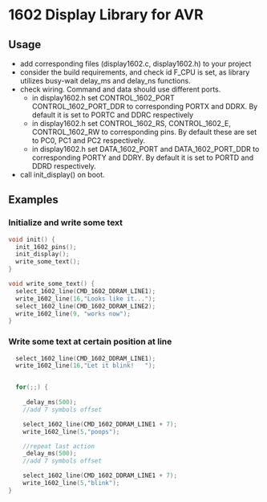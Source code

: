 # 1602 Display Library for AVR

## Usage
  - add corresponding files (display1602.c, display1602.h) to your project
  - consider the build requirements, and check id F_CPU is set,
    as library utilizes busy-wait delay_ms and delay_ns functions.
  - check wiring. Command and data should use different ports.
    * in display1602.h set CONTROL_1602_PORT CONTROL_1602_PORT_DDR to corresponding PORTX and DDRX. By default it is set to PORTC and DDRC respectively
    * in display1602.h set CONTROL_1602_RS, CONTROL_1602_E, CONTROL_1602_RW to corresponding pins. By default these are set to PC0, PC1 and PC2 respectively.
    * in display1602.h set DATA_1602_PORT and DATA_1602_PORT_DDR to corresponding PORTY and DDRY. By default it is set to   PORTD and DDRD respectively.
  - call init_display() on boot.
  
## Examples

### Initialize and write some text
```C
void init() {
  init_1602_pins();
  init_display();
  write_some_text();
}

void write_some_text() {
  select_1602_line(CMD_1602_DDRAM_LINE1);
  write_1602_line(16,"Looks like it...");
  select_1602_line(CMD_1602_DDRAM_LINE2);
  write_1602_line(9, "works now");
}
```
### Write some text at certain position at line
```C
  select_1602_line(CMD_1602_DDRAM_LINE1);
  write_1602_line(16,"Let it blink!   ");


  for(;;) {
  
    _delay_ms(500);
    //add 7 symbols offset

    select_1602_line(CMD_1602_DDRAM_LINE1 + 7);
    write_1602_line(5,"poops");

    //repeat last action
    _delay_ms(500);
    //add 7 symbols offset

    select_1602_line(CMD_1602_DDRAM_LINE1 + 7);
    write_1602_line(5,"blink");
}
```

